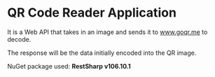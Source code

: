 # QR Code Reader Application

It is a Web API that takes in an image and sends it to www.goqr.me to decode.

The response will be the data initially encoded into the QR image.


NuGet package used:
**RestSharp v106.10.1**
